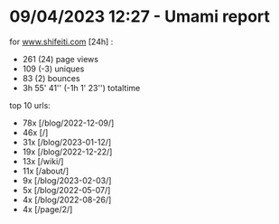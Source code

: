 # 09/04/2023 12:27 - Umami report
for www.shifeiti.com [24h] :

 - 261 (24) page views
 - 109 (-3) uniques
 - 83 (2) bounces
 - 3h 55' 41'' (-1h 1' 23'') totaltime


top 10 urls:
 - 78x [/blog/2022-12-09/]
 - 46x [/]
 - 31x [/blog/2023-01-12/]
 - 19x [/blog/2022-12-22/]
 - 13x [/wiki/]
 - 11x [/about/]
 - 9x [/blog/2023-02-03/]
 - 5x [/blog/2022-05-07/]
 - 4x [/blog/2022-08-26/]
 - 4x [/page/2/]


